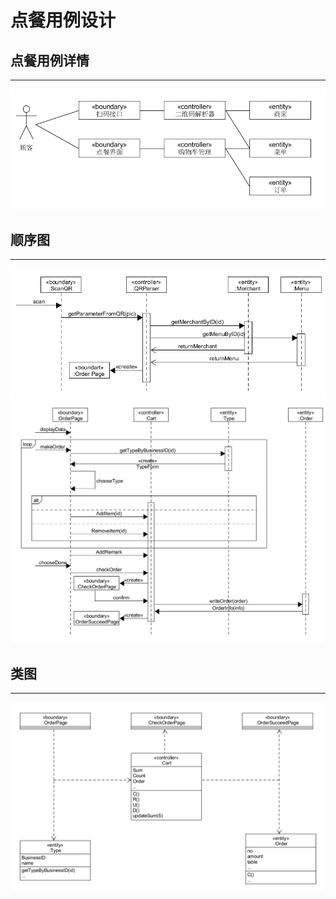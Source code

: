 # 点餐用例设计

## 点餐用例详情
---
![ordercase](../pic/07-05-Usecase-Design/07-05-01-Order-Usecase-Design/ordercase.png)  

## 顺序图
---
![scan](../pic/07-05-Usecase-Design/07-05-01-Order-Usecase-Design/scan.png)  
![order](../pic/07-05-Usecase-Design/07-05-01-Order-Usecase-Design/order.png)  

## 类图
---
![orderclass](../pic/07-05-Usecase-Design/07-05-01-Order-Usecase-Design/orderclass.png)